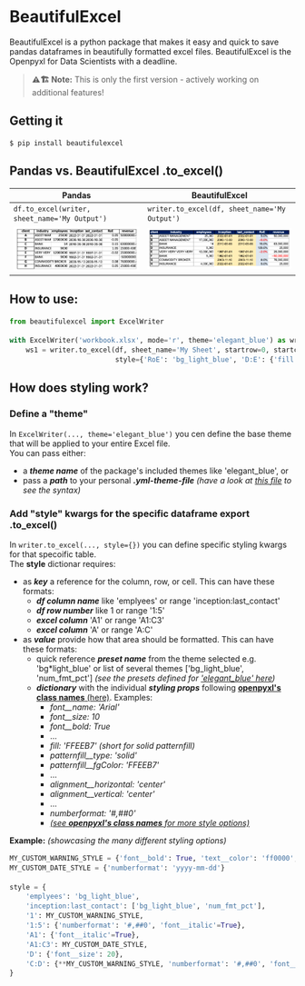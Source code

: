 # BeautifulExcel

BeautifulExcel is a python package that makes it easy and quick to save pandas dataframes in beautifully formatted excel files. BeautifulExcel is the Openpyxl for Data Scientists with a deadline.

> **⚠️🏗️️ Note:**
> This is only the first version - actively working on additional features!

## Getting it

```console
$ pip install beautifulexcel
```

## Pandas vs. BeautifulExcel .to_excel()

| Pandas                                                                                        | BeautifulExcel                                                                                        |
| --------------------------------------------------------------------------------------------- | ----------------------------------------------------------------------------------------------------- |
| `df.to_excel(writer, sheet_name='My Output')`                                                 | `writer.to_excel(df, sheet_name='My Output')`                                                         |
| <img src="docs/docs/imgs/example_pandas.png" alt="Article Reading View" style="width:100%;"/> | <img src="docs/docs/imgs/example_beautifulexcel.png" alt="Article Reading View" style="width:100%;"/> |

## How to use:

```python
from beautifulexcel import ExcelWriter

with ExcelWriter('workbook.xlsx', mode='r', theme='elegant_blue') as writer:
    ws1 = writer.to_excel(df, sheet_name='My Sheet', startrow=0, startcol=0, index=True,
                          style={'RoE': 'bg_light_blue', 'D:E': {'fill': 'FFEEB7'}})
```

## How does styling work?

### Define a "theme"

In `ExcelWriter(..., theme='elegant_blue')` you cen define the base theme that will be applied to your entire Excel file.  
You can pass either:

- a ***theme name*** of the package's included themes like 'elegant_blue', or
- pass a ***path*** to your personal ***.yml-theme-file*** _(have a look at [this file](beautifulexcel/themes/elegant_blue.yml) to see the syntax)_

### Add "style" kwargs for the specific dataframe export .to_excel()

In `writer.to_excel(..., style={})` you can define specific styling kwargs for that specoific table.  
The **style** dictionar requires:

- as **_key_** a reference for the column, row, or cell. This can have these formats:
  - ***df column name*** like 'emplyees' or range 'inception:last_contact'
  - ***df row number*** like 1 or range '1:5'
  - ***excel column*** 'A1' or range 'A1:C3'
  - ***excel column*** 'A' or range 'A:C'
- as **_value_** provide how that area should be formatted. This can have these formats:
  - quick reference ***preset name*** from the theme selected e.g. 'bg*light_blue' or list of several themes ['bg_light_blue', 'num_fmt_pct'] *(see the presets defined for ['elegant_blue' here](beautifulexcel/themes/elegant_blue.yml))*
  - ***dictionary*** with the individual ***styling props*** following [**openpyxl's class names** (here)](https://openpyxl.readthedocs.io/en/stable/styles.html). Examples:
    - _font\_\_name: 'Arial'_
    - _font\_\_size: 10_
    - _font\_\_bold: True_
    - ...
    - _fill: 'FFEEB7' (short for solid patternfill)_
    - _patternfill\_\_type: 'solid'_
    - _patternfill\_\_fgColor: 'FFEEB7'_
    - ...
    - _alignment\_\_horizontal: 'center'_
    - _alignment\_\_vertical: 'center'_
    - ...
    - _numberformat: '#,##0'_
    - [_(see **openpyxl's class names** for more style options)_](https://openpyxl.readthedocs.io/en/stable/styles.html)

**Example:** _(showcasing the many different styling options)_

```python
MY_CUSTOM_WARNING_STYLE = {'font__bold': True, 'text__color': 'ff0000', 'font__size': 20}
MY_CUSTOM_DATE_STYLE = {'numberformat': 'yyyy-mm-dd'}

style = {
    'emplyees': 'bg_light_blue',
    'inception:last_contact': ['bg_light_blue', 'num_fmt_pct'],
    '1': MY_CUSTOM_WARNING_STYLE,
    '1:5': {'numberformat': '#,##0', 'font__italic'=True},
    'A1': {'font__italic'=True},
    'A1:C3': MY_CUSTOM_DATE_STYLE,
    'D': {'font__size': 20},
    'C:D': {**MY_CUSTOM_WARNING_STYLE, 'numberformat': '#,##0', 'font__italic'=True}
}
```
